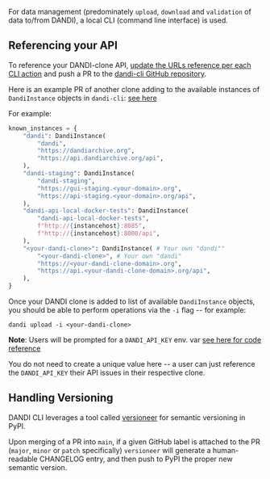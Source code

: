 For data management (predominately `upload`, `download` and `validation` of data 
to/from DANDI), a local CLI (command line interface) is used.

## Referencing your API

To reference your DANDI-clone API, [update the URLs reference per each CLI action](https://github.com/dandi/dandi-cli/blob/15196a93310618f8897c7b43444e216bbb094549/dandi/consts.py#L119-L135) and push a PR to the [dandi-cli GitHub repository](https://github.com/dandi/dandi-cli).

Here is an example PR of another clone adding to the available instances of `DandiInstance` objects in `dandi-cli`: [see here](https://github.com/dandi/dandi-cli/pull/1527)

For example:

```python
known_instances = {
    "dandi": DandiInstance(
        "dandi",
        "https://dandiarchive.org",
        "https://api.dandiarchive.org/api",
    ),
    "dandi-staging": DandiInstance(
        "dandi-staging",
        "https://gui-staging.<your-domain>.org",
        "https://api-staging.<your-domain>.org/api",
    ),
    "dandi-api-local-docker-tests": DandiInstance(
        "dandi-api-local-docker-tests",
        f"http://{instancehost}:8085",
        f"http://{instancehost}:8000/api",
    ),
    "<your-dandi-clone>": DandiInstance( # Your own "dandi""
        "<your-dandi-clone>", # Your own "dandi"
        "https://<your-dandi-clone-domain>.org", 
        "https://api.<your-dandi-clone-domain>.org/api", 
    ),
}
```

Once your DANDI clone is added to list of available `DandiInstance` objects, you should be able to perform operations via the `-i` flag -- for example:

`dandi upload -i <your-dandi-clone>`

**Note**: Users will be prompted for a `DANDI_API_KEY`
env. var [see here for code reference](https://github.com/dandi/dandi-cli/blob/6aa414c4db47394970f586cc4fb9758a634aef87/dandi/dandiapi.py#L492-L499)

You do not need to create a unique value here -- a user can just reference the `DANDI_API_KEY` their API issues in their respective clone.

## Handling Versioning

DANDI CLI leverages a tool called [versioneer](https://pypi.org/project/versioneer/) for semantic versioning in PyPI.

Upon merging of a PR into `main`, if a given GitHub label is attached to the PR (`major`, `minor` or `patch` specifically)
`versioneer` will generate a human-readable CHANGELOG entry, and then push to PyPI the proper new semantic version.






